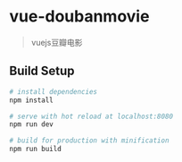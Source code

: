 # vue-doubanmovie

> vuejs豆瓣电影

## Build Setup

``` bash
# install dependencies
npm install

# serve with hot reload at localhost:8080
npm run dev

# build for production with minification
npm run build
```

